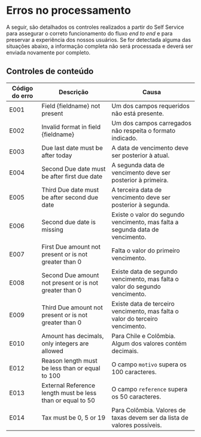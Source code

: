 # Erros no processamento

A seguir, são detalhados os controles realizados a partir do Self Service para assegurar o correto funcionamento do fluxo _end to end_ e para preservar a experiência dos nossos usuários. Se for detectada alguma das situações abaixo, a informação completa não será processada e deverá ser enviada novamente por completo.

## Controles de conteúdo

| Código do erro | Descrição                                                                                | Causa                                                                                       |
|----------------|------------------------------------------------------------------------------------------|---------------------------------------------------------------------------------------------|
| E001           | Field {fieldname} not present                                                            | Um dos campos requeridos não está presente.                                                 |
| E002           | Invalid format in field {fieldname}                                                      | Um dos campos carregados não respeita o formato indicado.                                   |
| E003           | Due last date must be after today                                                        | A data de vencimento deve ser posterior à atual.                                            |
| E004           | Second Due date must be after first due date                                             | A segunda data de vencimento deve ser posterior à primeira.                                 |
| E005           | Third Due date must be after second due date                                             | A terceira data de vencimento deve ser posterior à segunda.                                 |
| E006           | Second due date is missing                                                               | Existe o valor do segundo vencimento, mas falta a segunda data de vencimento.               |
| E007           | First Due amount not present or is not greater than 0                                     | Falta o valor do primeiro vencimento.                                                       |
| E008           | Second Due amount not present or is not greater than 0                                    | Existe data de segundo vencimento, mas falta o valor do segundo vencimento.                 |
| E009           | Third Due amount not present or is not greater than 0                                     | Existe data de terceiro vencimento, mas falta o valor do terceiro vencimento.               |
| E010           | Amount has decimals, only integers are allowed                                           | Para Chile e Colômbia. Algum dos valores contém decimais.                                        |
| E012           | Reason length must be less than or equal to 100                                          | O campo `motivo` supera os 100 caracteres.                                                  |
| E013           | External Reference length must be less than or equal to 50                               | O campo `reference` supera os 50 caracteres.                                               |
| E014           | Tax must be 0, 5 or 19                                                                   | Para Colômbia. Valores de taxas devem ser da lista de valores possíveis.                    |
